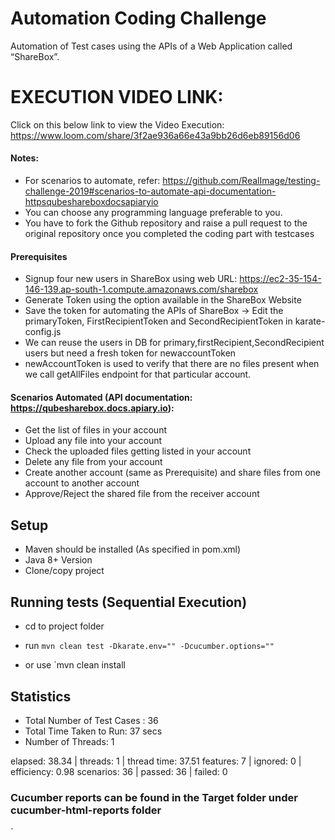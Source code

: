 # Automation Coding Challenge 

Automation of Test cases using the APIs of a Web Application called “ShareBox”.

# EXECUTION VIDEO LINK:
Click on this below link to view the Video Execution: https://www.loom.com/share/3f2ae936a66e43a9bb26d6eb89156d06

#### Notes: 
* For scenarios to automate, refer: https://github.com/RealImage/testing-challenge-2019#scenarios-to-automate-api-documentation-httpsqubeshareboxdocsapiaryio
* You can choose any programming language preferable to you. 
* You have to fork the Github repository and raise a pull request to the original repository once you completed the coding part with testcases 

#### Prerequisites
* Signup four new users in ShareBox using web URL: https://ec2-35-154-146-139.ap-south-1.compute.amazonaws.com/sharebox
* Generate Token using the option available in the ShareBox Website
* Save the token for automating the APIs of ShareBox -> Edit the primaryToken, FirstRecipientToken and SecondRecipientToken in karate-config.js
* We can reuse the users in DB for primary,firstRecipient,SecondRecipient users but need a fresh token for newaccountToken 
* newAccountToken is used to verify that there are no files present when we call getAllFiles endpoint for that particular account.

#### Scenarios Automated (API documentation: https://qubesharebox.docs.apiary.io): 
* Get the list of files in your account
* Upload any file into your account 
* Check the uploaded files getting listed in your account 
* Delete any file from your account 
* Create another account (same as Prerequisite)  and share files from one account to another account 
* Approve/Reject the shared file from the receiver account 

  
## Setup

* Maven should be installed (As specified in pom.xml)
* Java 8+ Version
* Clone/copy project

## Running tests (Sequential Execution)

* cd to project folder

* run `mvn clean test -Dkarate.env="" -Dcucumber.options=""`
    
* or use `mvn clean install

## Statistics

* Total Number of Test Cases : 36
* Total Time Taken to Run: 37 secs
* Number of Threads: 1

 elapsed:  38.34 | threads:    1 | thread time: 37.51 
 features:     7 | ignored:    0 | efficiency: 0.98
 scenarios:   36 | passed:    36 | failed: 0
 
 ### Cucumber reports can be found in the Target folder under cucumber-html-reports folder
`


